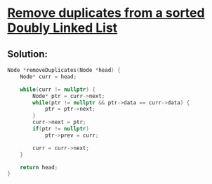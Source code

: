 # [Remove duplicates from a sorted Doubly Linked List](https://www.codingninjas.com/studio/problems/unique-sorted-list_2420283)

## Solution:
```c++
Node *removeDuplicates(Node *head) {
    Node* curr = head;

    while(curr != nullptr) {
        Node* ptr = curr->next;
        while(ptr != nullptr && ptr->data == curr->data) {
            ptr = ptr->next;
        }
        curr->next = ptr;
        if(ptr != nullptr)
            ptr->prev = curr;

        curr = curr->next;
    }

    return head;
}

```